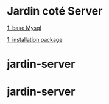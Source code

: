 # Jardin coté Server

[1. base Mysql](./doc/mysql.md)

[1. installation package](./doc/install.md)
# jardin-server
# jardin-server

